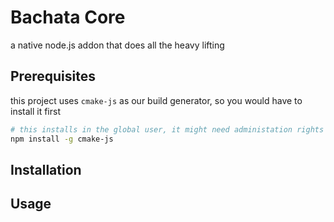 # Bachata Core
a native node.js addon that does all the heavy lifting

## Prerequisites
this project uses `cmake-js` as our build generator, so you would have to install it first
```bash
# this installs in the global user, it might need administation rights
npm install -g cmake-js
```

## Installation


## Usage